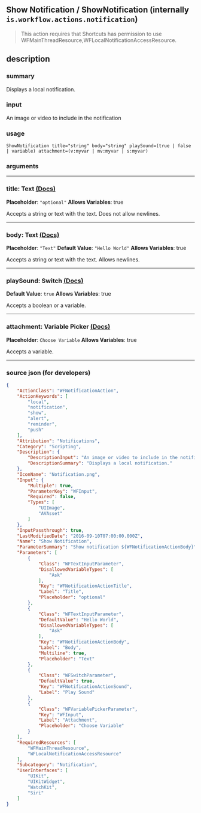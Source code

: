 
## Show Notification / ShowNotification (internally `is.workflow.actions.notification`)

> This action requires that Shortcuts has permission to use WFMainThreadResource,WFLocalNotificationAccessResource.


## description

### summary

Displays a local notification.


### input

An image or video to include in the notification


### usage
```
ShowNotification title="string" body="string" playSound=(true | false | variable) attachment=(v:myvar | mv:myvar | s:myvar)
```

### arguments

---

### title: Text [(Docs)](https://pfgithub.github.io/shortcutslang/gettingstarted#text-field)
**Placeholder**: `"optional"`
**Allows Variables**: true



Accepts a string 
or text
with the text. Does not allow newlines.

---

### body: Text [(Docs)](https://pfgithub.github.io/shortcutslang/gettingstarted#text-field)
**Placeholder**: `"Text"`
**Default Value**: `"Hello World"`
**Allows Variables**: true



Accepts a string 
or text
with the text. Allows newlines.

---

### playSound: Switch [(Docs)](https://pfgithub.github.io/shortcutslang/gettingstarted#switch-or-expanding-or-boolean-fields)
**Default Value**: ```
		true
		```
**Allows Variables**: true



Accepts a boolean
or a variable.

---

### attachment: Variable Picker [(Docs)](https://pfgithub.github.io/shortcutslang/gettingstarted#variable-picker-fields)
**Placeholder**: ```
		Choose Variable
		```
**Allows Variables**: true



Accepts a variable.

---

### source json (for developers)

```json
{
	"ActionClass": "WFNotificationAction",
	"ActionKeywords": [
		"local",
		"notification",
		"show",
		"alert",
		"reminder",
		"push"
	],
	"Attribution": "Notifications",
	"Category": "Scripting",
	"Description": {
		"DescriptionInput": "An image or video to include in the notification",
		"DescriptionSummary": "Displays a local notification."
	},
	"IconName": "Notification.png",
	"Input": {
		"Multiple": true,
		"ParameterKey": "WFInput",
		"Required": false,
		"Types": [
			"UIImage",
			"AVAsset"
		]
	},
	"InputPassthrough": true,
	"LastModifiedDate": "2016-09-10T07:00:00.000Z",
	"Name": "Show Notification",
	"ParameterSummary": "Show notification ${WFNotificationActionBody}",
	"Parameters": [
		{
			"Class": "WFTextInputParameter",
			"DisallowedVariableTypes": [
				"Ask"
			],
			"Key": "WFNotificationActionTitle",
			"Label": "Title",
			"Placeholder": "optional"
		},
		{
			"Class": "WFTextInputParameter",
			"DefaultValue": "Hello World",
			"DisallowedVariableTypes": [
				"Ask"
			],
			"Key": "WFNotificationActionBody",
			"Label": "Body",
			"Multiline": true,
			"Placeholder": "Text"
		},
		{
			"Class": "WFSwitchParameter",
			"DefaultValue": true,
			"Key": "WFNotificationActionSound",
			"Label": "Play Sound"
		},
		{
			"Class": "WFVariablePickerParameter",
			"Key": "WFInput",
			"Label": "Attachment",
			"Placeholder": "Choose Variable"
		}
	],
	"RequiredResources": [
		"WFMainThreadResource",
		"WFLocalNotificationAccessResource"
	],
	"Subcategory": "Notification",
	"UserInterfaces": [
		"UIKit",
		"UIKitWidget",
		"WatchKit",
		"Siri"
	]
}
```
